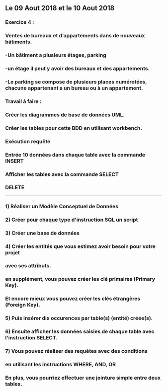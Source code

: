 ## Le 09 Aout 2018 et le 10 Aout 2018

### Exercice 4 :

### Ventes de bureaux et d’appartements dans de nouveaux bâtiments. 
### -Un bâtiment a plusieurs étages, parking 
### -un étage il peut y avoir des bureaux et des appartements. 
### -Le parking se compose de plusieurs places numérotées, chacune appartenant a un bureau ou à un appartement. 

### Travail à faire : 
### Créer les diagrammes de base de données UML.
### Créer les tables pour cette BDD en utilisant workbench.
### Exécution requête
### Entrée 10 données dans chaque table avec la commande INSERT 
### Afficher les tables avec la commande SELECT
### DELETE


------------------------------------

### 1) Réaliser un Modèle Conceptuel de Données
### 2) Créer pour chaque type d'instruction SQL un script
### 3) Créer une base de données
### 4) Créer les entités que vous estimez avoir besoin pour votre projet
###    avec ses attributs.
### en supplément, vous pouvez créer les clé primaires (Primary Key).
### Et encore mieux vous pouvez créer les clés étrangères (Foreign Key).
### 5) Puis insérer dix occurences par table(s) (entité) créée(s).
### 6) Ensuite afficher les données saisies de chaque table avec l'instruction SELECT.
### 7) Vous pouvez réaliser des requètes avec des conditions 
###    en utilisant les instructions WHERE, AND, OR
### En plus, vous pourriez effectuer une jointure simple entre deux tables.
